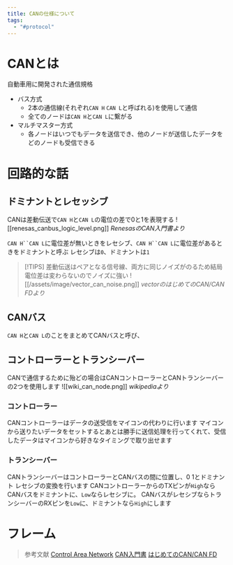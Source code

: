 ```yaml
---
title: CANの仕様について
tags:
  - "#protocol"
---
```

# CANとは
自動車用に開発された通信規格
- バス方式
	- 2本の通信線(それぞれ`CAN H` `CAN L`と呼ばれる)を使用して通信
	- 全てのノードは`CAN H`と`CAN L`に繋がる
- マルチマスター方式
	- 各ノードはいつでもデータを送信でき、他のノードが送信したデータをどのノードも受信できる


# 回路的な話
## ドミナントとレセッシブ
CANは差動伝送で`CAN H`と`CAN L`の電位の差で0と1を表現する
![[renesas_canbus_logic_level.png]]
*RenesasのCAN入門書より*

`CAN H``CAN L`に電位差が無いときをレセシブ、`CAN H``CAN L`に電位差があるときをドミナントと呼ぶ
レセシブは`0`、ドミナントは`1`

> [!TIPS]
> 差動伝送はペアとなる信号線、両方に同じノイズがのるため結局電位差は変わらないのでノイズに強い
> ![[/assets/image/vector_can_noise.png]]
> *vectorのはじめてのCAN/CAN FDより*

## CANバス
`CAN H`と`CAN L`のことをまとめてCANバスと呼び、

## コントローラーとトランシーバー
CANで通信するために殆どの場合はCANコントローラーとCANトランシーバーの2つを使用します
![[wiki_can_node.png]]
*wikipediaより*
### コントローラー
CANコントローラーはデータの送受信をマイコンの代わりに行います
マイコンから送りたいデータをセットするとあとは勝手に送信処理を行ってくれて、受信したデータはマイコンから好きなタイミングで取り出せます

### トランシーバー
CANトランシーバーはコントローラーとCANバスの間に位置し、0 1とドミナント レセシブの変換を行います
CANコントローラーからのTXピンが`High`ならCANバスをドミナントに、`Low`ならレセシブに。
CANバスがレセシブならトランシーバーのRXピンを`Low`に、ドミナントなら`High`にします

# フレーム


> 参考文献
> [Control Area Network](https://ja.wikipedia.org/wiki/Controller_Area_Network)
> [CAN入門書](/assets/pdf/RJJ05B0937-0100.pdf)
> [はじめてのCAN/CAN FD](https://cdn.vector.com/cms/content/know-how/VJ/PDF/For_Beginners_CAN_CANFD.pdf)